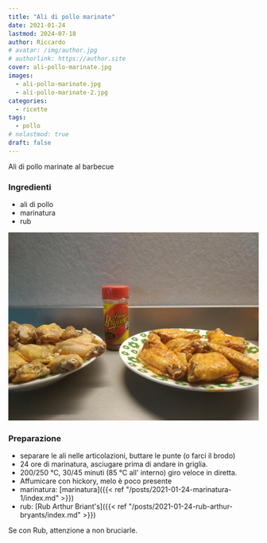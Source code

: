 ```yaml
---
title: "Ali di pollo marinate"
date: 2021-01-24
lastmod: 2024-07-18
author: Riccardo
# avatar: /img/author.jpg
# authorlink: https://author.site
cover: ali-pollo-marinate.jpg
images:
  - ali-pollo-marinate.jpg
  - ali-pollo-marinate-2.jpg
categories:
  - ricette
tags: 
  - pollo
# nolastmod: true
draft: false
---
```

Ali di pollo marinate al barbecue

### Ingredienti
- ali di pollo
- marinatura
- rub

<!--more-->

![Placeholder](ali-pollo-marinate-2.jpg)

### Preparazione
- separare le ali nelle articolazioni, buttare le punte (o farci il brodo)
- 24 ore di marinatura, asciugare prima di andare in griglia.
- 200/250 °C, 30/45 minuti (85 °C all' interno) giro veloce in diretta.
- Affumicare con hickory, melo è poco presente
- marinatura: [marinatura]({{< ref "/posts/2021-01-24-marinatura-1/index.md" >}})
- rub: [Rub Arthur Briant's]({{< ref "/posts/2021-01-24-rub-arthur-bryants/index.md" >}})


Se con Rub, attenzione a non bruciarle. 
